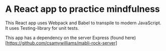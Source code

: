 # A React app to practice mindfulness

This React app uses Webpack and Babel to transpile to modern JavaScript.
It uses Testing-library for unit tests.

This app has a dependency on the server Express (found here)[https://github.com/csamywilliams/mabli-rock-server]